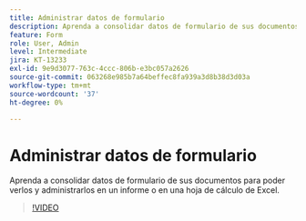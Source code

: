 ```yaml
---
title: Administrar datos de formulario
description: Aprenda a consolidar datos de formulario de sus documentos
feature: Form
role: User, Admin
level: Intermediate
jira: KT-13233
exl-id: 9e9d3077-763c-4ccc-806b-e3bc057a2626
source-git-commit: 063268e985b7a64beffec8fa939a3d8b38d3d03a
workflow-type: tm+mt
source-wordcount: '37'
ht-degree: 0%

---
```


# Administrar datos de formulario

Aprenda a consolidar datos de formulario de sus documentos para poder verlos y administrarlos en un informe o en una hoja de cálculo de Excel.

>[!VIDEO](https://video.tv.adobe.com/v/3443521?quality=12&learn=on&hidetitle=true&captions=spa)
